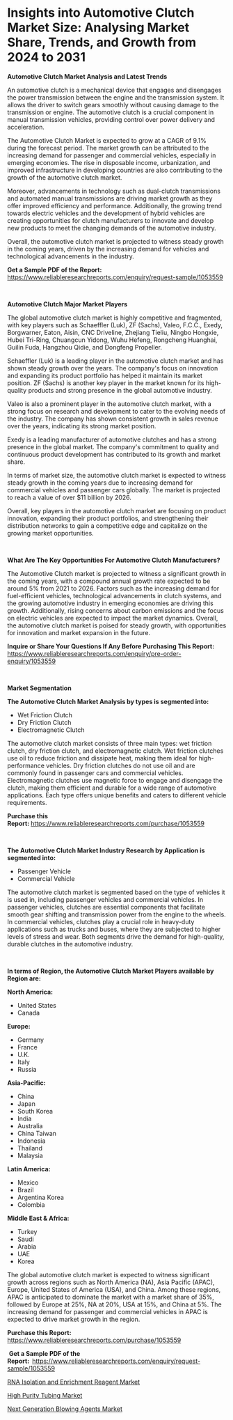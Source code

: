 <p><h1>Insights into Automotive Clutch Market Size: Analysing Market Share, Trends, and Growth from 2024 to 2031</h1></p><p><strong>Automotive Clutch Market Analysis and Latest Trends</strong></p>
<p><p>An automotive clutch is a mechanical device that engages and disengages the power transmission between the engine and the transmission system. It allows the driver to switch gears smoothly without causing damage to the transmission or engine. The automotive clutch is a crucial component in manual transmission vehicles, providing control over power delivery and acceleration.</p><p>The Automotive Clutch Market is expected to grow at a CAGR of 9.1% during the forecast period. The market growth can be attributed to the increasing demand for passenger and commercial vehicles, especially in emerging economies. The rise in disposable income, urbanization, and improved infrastructure in developing countries are also contributing to the growth of the automotive clutch market.</p><p>Moreover, advancements in technology such as dual-clutch transmissions and automated manual transmissions are driving market growth as they offer improved efficiency and performance. Additionally, the growing trend towards electric vehicles and the development of hybrid vehicles are creating opportunities for clutch manufacturers to innovate and develop new products to meet the changing demands of the automotive industry.</p><p>Overall, the automotive clutch market is projected to witness steady growth in the coming years, driven by the increasing demand for vehicles and technological advancements in the industry.</p></p>
<p><strong>Get a Sample PDF of the Report:&nbsp;</strong> <a href="https://www.reliableresearchreports.com/enquiry/request-sample/1053559">https://www.reliableresearchreports.com/enquiry/request-sample/1053559</a></p>
<p>&nbsp;</p>
<p><strong>Automotive Clutch Major Market Players</strong></p>
<p><p>The global automotive clutch market is highly competitive and fragmented, with key players such as Schaeffler (Luk), ZF (Sachs), Valeo, F.C.C., Exedy, Borgwarner, Eaton, Aisin, CNC Driveline, Zhejiang Tieliu, Ningbo Hongxie, Hubei Tri-Ring, Chuangcun Yidong, Wuhu Hefeng, Rongcheng Huanghai, Guilin Fuda, Hangzhou Qidie, and Dongfeng Propeller.</p><p>Schaeffler (Luk) is a leading player in the automotive clutch market and has shown steady growth over the years. The company's focus on innovation and expanding its product portfolio has helped it maintain its market position. ZF (Sachs) is another key player in the market known for its high-quality products and strong presence in the global automotive industry.</p><p>Valeo is also a prominent player in the automotive clutch market, with a strong focus on research and development to cater to the evolving needs of the industry. The company has shown consistent growth in sales revenue over the years, indicating its strong market position.</p><p>Exedy is a leading manufacturer of automotive clutches and has a strong presence in the global market. The company's commitment to quality and continuous product development has contributed to its growth and market share.</p><p>In terms of market size, the automotive clutch market is expected to witness steady growth in the coming years due to increasing demand for commercial vehicles and passenger cars globally. The market is projected to reach a value of over $11 billion by 2026.</p><p>Overall, key players in the automotive clutch market are focusing on product innovation, expanding their product portfolios, and strengthening their distribution networks to gain a competitive edge and capitalize on the growing market opportunities.</p></p>
<p>&nbsp;</p>
<p><strong>What Are The Key Opportunities For Automotive Clutch Manufacturers?</strong></p>
<p><p>The Automotive Clutch market is projected to witness a significant growth in the coming years, with a compound annual growth rate expected to be around 5% from 2021 to 2026. Factors such as the increasing demand for fuel-efficient vehicles, technological advancements in clutch systems, and the growing automotive industry in emerging economies are driving this growth. Additionally, rising concerns about carbon emissions and the focus on electric vehicles are expected to impact the market dynamics. Overall, the automotive clutch market is poised for steady growth, with opportunities for innovation and market expansion in the future.</p></p>
<p><strong>Inquire or Share Your Questions If Any Before Purchasing This Report:</strong> <a href="https://www.reliableresearchreports.com/enquiry/pre-order-enquiry/1053559">https://www.reliableresearchreports.com/enquiry/pre-order-enquiry/1053559</a></p>
<p>&nbsp;</p>
<p><strong>Market Segmentation</strong></p>
<p><strong>The Automotive Clutch Market Analysis by types is segmented into:</strong></p>
<p><ul><li>Wet Friction Clutch</li><li>Dry Friction Clutch</li><li>Electromagnetic Clutch</li></ul></p>
<p><p>The automotive clutch market consists of three main types: wet friction clutch, dry friction clutch, and electromagnetic clutch. Wet friction clutches use oil to reduce friction and dissipate heat, making them ideal for high-performance vehicles. Dry friction clutches do not use oil and are commonly found in passenger cars and commercial vehicles. Electromagnetic clutches use magnetic force to engage and disengage the clutch, making them efficient and durable for a wide range of automotive applications. Each type offers unique benefits and caters to different vehicle requirements.</p></p>
<p><strong>Purchase this Report:&nbsp;</strong><a href="https://www.reliableresearchreports.com/purchase/1053559">https://www.reliableresearchreports.com/purchase/1053559</a></p>
<p>&nbsp;</p>
<p><strong>The Automotive Clutch Market Industry Research by Application is segmented into:</strong></p>
<p><ul><li>Passenger Vehicle</li><li>Commercial Vehicle</li></ul></p>
<p><p>The automotive clutch market is segmented based on the type of vehicles it is used in, including passenger vehicles and commercial vehicles. In passenger vehicles, clutches are essential components that facilitate smooth gear shifting and transmission power from the engine to the wheels. In commercial vehicles, clutches play a crucial role in heavy-duty applications such as trucks and buses, where they are subjected to higher levels of stress and wear. Both segments drive the demand for high-quality, durable clutches in the automotive industry.</p></p>
<p>&nbsp;</p>
<p><strong>In terms of Region, the Automotive Clutch Market Players available by Region are:</strong></p>
<p>
    <p> <strong> North America: </strong>
        <ul>
            <li>United States</li>
            <li>Canada</li>
        </ul>
        </p> 
    <p> <strong> Europe: </strong>
        <ul>
            <li>Germany</li>
            <li>France</li>
            <li>U.K.</li>
            <li>Italy</li>
            <li>Russia</li>
        </ul>
        </p> 
    <p> <strong> Asia-Pacific: </strong>
        <ul>
            <li>China</li>
            <li>Japan</li>
            <li>South Korea</li>
            <li>India</li>
            <li>Australia</li>
            <li>China Taiwan</li>
            <li>Indonesia</li>
            <li>Thailand</li>
            <li>Malaysia</li>
        </ul>
        </p> 
    <p> <strong> Latin America: </strong>
        <ul>
            <li>Mexico</li>
            <li>Brazil</li>
            <li>Argentina Korea</li>
            <li>Colombia</li>
        </ul>
        </p> 
    <p> <strong> Middle East & Africa: </strong>
        <ul>
            <li>Turkey</li>
            <li>Saudi</li>
            <li>Arabia</li>
            <li>UAE</li>
            <li>Korea</li>
        </ul>
    </p>
    </p>
<p><p>The global automotive clutch market is expected to witness significant growth across regions such as North America (NA), Asia Pacific (APAC), Europe, United States of America (USA), and China. Among these regions, APAC is anticipated to dominate the market with a market share of 35%, followed by Europe at 25%, NA at 20%, USA at 15%, and China at 5%. The increasing demand for passenger and commercial vehicles in APAC is expected to drive market growth in the region.</p></p>
<p><strong>Purchase this Report: </strong><a href="https://www.reliableresearchreports.com/purchase/1053559">https://www.reliableresearchreports.com/purchase/1053559</a></p>
<p>&nbsp;<strong>Get a Sample PDF of the Report:&nbsp;&nbsp;</strong><a href="https://www.reliableresearchreports.com/enquiry/request-sample/1053559">https://www.reliableresearchreports.com/enquiry/request-sample/1053559</a></p>
<p><strong></strong></p>
<p><p><a href="https://view.publitas.com/reportprime-1/rna-isolation-and-enrichment-reagent-market-research-report-provides-thorough-industry-overview-which-offers-an-in-depth-analysis-of-product-trends-and-new-market-divisions/">RNA Isolation and Enrichment Reagent Market</a></p><p><a href="https://view.publitas.com/reportprime-1/high-purity-tubing-market-size-reflecting-a-forecast-till-2030-market-by-type-by-application-and-by-geography/">High Purity Tubing Market</a></p><p><a href="https://view.publitas.com/reportprime-1/next-generation-blowing-agents-market-size-furnishes-valuable-information-encompassing-market-share-market-trends-and-projections-spanning-from-2023-to-2030/">Next Generation Blowing Agents Market</a></p></p>
